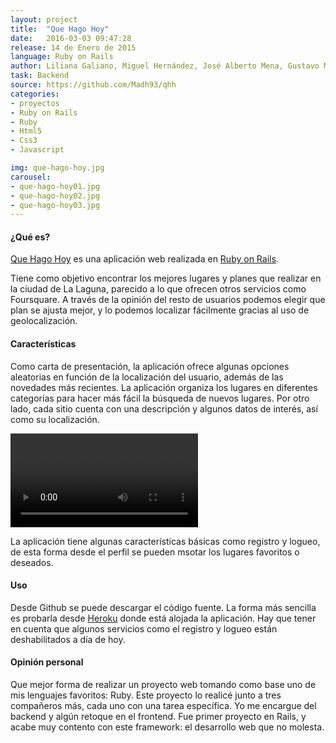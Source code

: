 ```yaml
---
layout: project
title:  "Que Hago Hoy"
date:   2016-03-03 09:47:28
release: 14 de Enero de 2015
language: Ruby on Rails
author: Liliana Galiano, Miguel Hernández, José Alberto Mena, Gustavo Miedwiediew
task: Backend
source: https://github.com/Madh93/qhh
categories:
- proyectos
- Ruby on Rails
- Ruby
- Html5
- Css3
- Javascript

img: que-hago-hoy.jpg
carousel:
- que-hago-hoy01.jpg
- que-hago-hoy02.jpg
- que-hago-hoy03.jpg
---
```


#### ¿Qué es?

[Que Hago Hoy](https://quehagohoy.herokuapp.com/) es una aplicación web realizada en [Ruby on Rails](http://rubyonrails.org/).

Tiene como objetivo encontrar los mejores lugares y planes que realizar en la ciudad de La Laguna, parecido a lo que ofrecen otros servicios como Foursquare. A través de la opinión del resto de usuarios podemos elegir que plan se ajusta mejor, y lo podemos localizar fácilmente gracias al uso de geolocalización.

#### Características

Como carta de presentación, la aplicación ofrece algunas opciones aleatorias en función de la localización del usuario, además de las novedades más recientes. La aplicación organiza los lugares en diferentes categorías para hacer más fácil la búsqueda de nuevos lugares. Por otro lado, cada sitio cuenta con una descripción y algunos datos de interés, así como su localización. 


<video autoplay="" controls="" loop="" class="video-js vjs-default-skin col-lg-12" data-setup="{}">
  <source src="https://zippy.gfycat.com/DecisivePlayfulIridescentshark.webm" type="video/webm">
</video>

La aplicación tiene algunas características básicas como registro y logueo, de esta forma desde el perfil se pueden msotar los lugares favoritos o deseados.

#### Uso

Desde Github se puede descargar el código fuente. La forma más sencilla es probarla desde [Heroku](https://quehagohoy.herokuapp.com/) donde está alojada la aplicación. Hay que tener en cuenta que algunos servicios como el registro y logueo están deshabilitados a día de hoy.

#### Opinión personal

Que mejor forma de realizar un proyecto web tomando como base uno de mis lenguajes favoritos: Ruby. Este proyecto lo realicé junto a tres compañeros más, cada uno con una tarea específica. Yo me encargue del backend y algún retoque en el frontend. Fue primer proyecto en Rails, y acabe muy contento con este framework: el desarrollo web que no molesta.